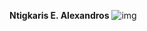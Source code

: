 <b>Ntigkaris E. Alexandros</b>
![img](https://user-images.githubusercontent.com/87975862/209556571-86cea39e-9157-4b41-a231-cd41c21cdaed.png)
